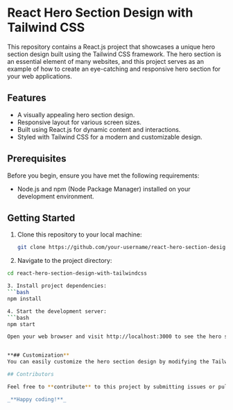 # React Hero Section Design with Tailwind CSS

This repository contains a React.js project that showcases a unique hero section design built using the Tailwind CSS framework. The hero section is an essential element of many websites, and this project serves as an example of how to create an eye-catching and responsive hero section for your web applications.

## Features

- A visually appealing hero section design.
- Responsive layout for various screen sizes.
- Built using React.js for dynamic content and interactions.
- Styled with Tailwind CSS for a modern and customizable design.

## Prerequisites

Before you begin, ensure you have met the following requirements:

- Node.js and npm (Node Package Manager) installed on your development environment.

## Getting Started

1. Clone this repository to your local machine:

   ```bash
   git clone https://github.com/your-username/react-hero-section-design-with-tailwindcss.git


2. Navigate to the project directory:
  ```bash
  cd react-hero-section-design-with-tailwindcss

3. Install project dependencies:
  ```bash
  npm install

4. Start the development server:
  ```bash
  npm start

Open your web browser and visit http://localhost:3000 to see the hero section in action.


**## Customization**
You can easily customize the hero section design by modifying the Tailwind CSS classes and React components in the project. Tailwind CSS makes it straightforward to adjust colors, fonts, spacing, and other styles to match your branding or design preferences.

## Contributors

Feel free to **contribute** to this project by submitting issues or pull requests. If you have any questions or suggestions, please don't hesitate to get in touch.

_**Happy coding!**_
